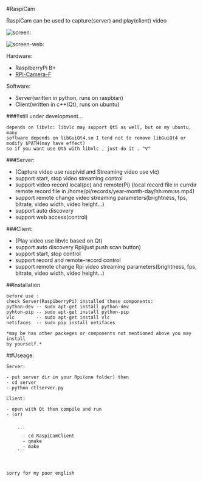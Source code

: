 #RaspiCam

RaspiCam can be used to capture(server) and play(client) video

![screen:](https://raw.githubusercontent.com/tlhc/RaspiCam/master/client/pics/demo_client.png)


![screen-web:](https://raw.githubusercontent.com/tlhc/RaspiCam/master/client/pics/web.png)

Hardware:

 - RaspiberryPi B+
 - [RPi-Camera-F](http://www.waveshare.net/shop/RPi-Camera-F.htm)
    
Software:

 - Server(written in python, runs on raspbian)
 - Client(written in c++(Qt), runs on ubuntu)

###!!still under development...

    depends on libvlc: libvlc may support Qt5 as well, but on my ubuntu, many
    software depends on libGuiQt4.so I tend not to remove libGuiQt4 or modify $PATH(may have effect)
    so if you want use Qt5 with libvlc , just do it . ^V^

###Server:

 - (Capture video use raspivid and Streaming video use vlc)
 - support start, stop video streaming control
 - support video record local(pc) and remote(Pi) 
   (local record file in currdir remote record file in /home/pi/records/year-month-day/hh:mm:ss.mp4)
 - support remote change video streaming parameters(brightness, fps, bitrate, video width, video height...)
 - support auto discovery
 - support web access(control)
    
###Client:

 - (Play video use libvlc based on Qt)
 - support auto discovery Rpi(just push scan button)
 - support start, stop control
 - support record and remote-record control
 - support remote change Rpi video streaming parameters(brightness, fps, bitrate, video width, video height...)


##Installation

    before use :
    check Server(RaspiberryPi) installed these components:
    python-dev -- sudo apt-get install python-dev
    pyhton-pip -- sudo apt-get install python-pip
    vlc        -- sudo apt-get install vlc
    netifaces  -- sudo pip install netifaces

    *may be has other packeges or components not mentioned above you may install 
    by yourself.*

##Useage:

    Server:

    - put server dir in your Rpi(one folder) then
    - cd server
    - python ctlserver.py

    Client:

    - open with Qt then compile and run
    - (or) 


        ```
          - cd RaspiCamClient
          - qmake
          - make
        ```



    sorry for my poor english
